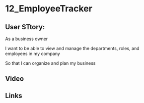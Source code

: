 # 12_EmployeeTracker


## User STtory:
As a business owner

I want to be able to view and manage the departments, roles, and employees in my company

So that I can organize and plan my business

## Video

## Links